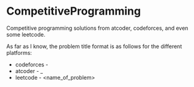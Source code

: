 # CompetitiveProgramming
Competitive programming solutions from atcoder, codeforces, and even some leetcode.

As far as I know, the problem title format is as follows for the different platforms:  

* codeforces - <number><letter>
* atcoder - <letters><number>_<letter>
* leetcode - <name_of_problem>
